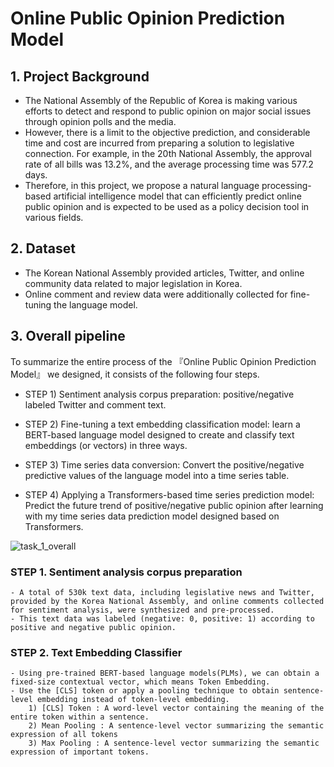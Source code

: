 # Online Public Opinion Prediction Model

## 1. Project Background
  - The National Assembly of the Republic of Korea is making various efforts to detect and respond to public opinion on major social issues through opinion polls and the media.
  - However, there is a limit to the objective prediction, and considerable time and cost are incurred from preparing a solution to legislative connection. For example, in the 20th National Assembly, the approval rate of all bills was 13.2%, and the average processing time was 577.2 days.
  - Therefore, in this project, we propose a natural language processing-based artificial intelligence model that can efficiently predict online public opinion and is expected to be used as a policy decision tool in various fields.

## 2. Dataset
  - The Korean National Assembly provided articles, Twitter, and online community data related to major legislation in Korea.
  - Online comment and review data were additionally collected for fine-tuning the language model.

## 3. Overall pipeline
To summarize the entire process of the 『Online Public Opinion Prediction Model』 we designed, it consists of the following four steps.

  - STEP 1) Sentiment analysis corpus preparation: positive/negative labeled Twitter and comment text.
 
  - STEP 2) Fine-tuning a text embedding classification model: learn a BERT-based language model designed to create and classify text embeddings (or vectors) in three ways.
  
  - STEP 3) Time series data conversion: Convert the positive/negative predictive values of the language model into a time series table.
  
  - STEP 4) Applying a Transformers-based time series prediction model: Predict the future trend of positive/negative public opinion after learning with my time series data prediction model designed based on Transformers.
  
![task_1_overall](https://user-images.githubusercontent.com/105137667/195532709-3071aee0-e6db-481a-b97f-220e39e540fa.jpg)


### STEP 1. Sentiment analysis corpus preparation
    - A total of 530k text data, including legislative news and Twitter, provided by the Korea National Assembly, and online comments collected for sentiment analysis, were synthesized and pre-processed.
    - This text data was labeled (negative: 0, positive: 1) according to positive and negative public opinion.
    
### STEP 2. Text Embedding Classifier
    - Using pre-trained BERT-based language models(PLMs), we can obtain a fixed-size contextual vector, which means Token Embedding.
    - Use the [CLS] token or apply a pooling technique to obtain sentence-level embedding instead of token-level embedding.
        1) [CLS] Token : A word-level vector containing the meaning of the entire token within a sentence.
        2) Mean Pooling : A sentence-level vector summarizing the semantic expression of all tokens
        3) Max Pooling : A sentence-level vector summarizing the semantic expression of important tokens.
